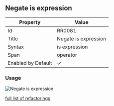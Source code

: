 ## Negate is expression

| Property           | Value                |
| ------------------ | -------------------- |
| Id                 | RR0081               |
| Title              | Negate is expression |
| Syntax             | is expression        |
| Span               | operator             |
| Enabled by Default | &#x2713;             |

### Usage

![Negate is expression](../../images/refactorings/NegateIsExpression.png)

[full list of refactorings](Refactorings.md)